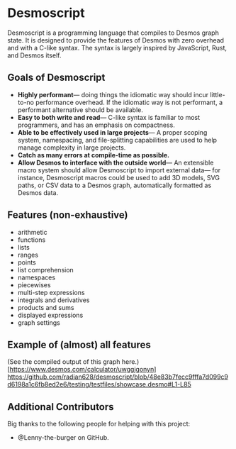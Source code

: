 # Desmoscript

Desmoscript is a programming language that compiles to Desmos graph state. It is designed to provide the features of Desmos with zero overhead and with a C-like syntax. The syntax is largely inspired by JavaScript, Rust, and Desmos itself.

## Goals of Desmoscript
- **Highly performant**&mdash; doing things the idiomatic way should incur little-to-no performance overhead. If the idiomatic way is not performant, a performant alternative should be available.
- **Easy to both write and read**&mdash; C-like syntax is familiar to most programmers, and has an emphasis on compactness. 
- **Able to be effectively used in large projects**&mdash; A proper scoping system, namespacing, and file-splitting capabilities are used to help manage complexity in large projects.
- **Catch as many errors at compile-time as possible.**
- **Allow Desmos to interface with the outside world**&mdash; An extensible macro system should allow Desmoscript to import external data&mdash; for instance, Desmoscript macros could be used to add 3D models, SVG paths, or CSV data to a Desmos graph, automatically formatted as Desmos data.

## Features (non-exhaustive)
- arithmetic
- functions
- lists
- ranges
- points
- list comprehension
- namespaces
- piecewises
- multi-step expressions
- integrals and derivatives
- products and sums
- displayed expressions
- graph settings

## Example of (almost) all features
(See the compiled output of this graph here.)[https://www.desmos.com/calculator/uwggjgonyn]
https://github.com/radian628/desmoscript/blob/48e83b7fecc9fffa7d099c9d6198a1c6fb8ed2e6/testing/testfiles/showcase.desmo#L1-L85

## Additional Contributors
Big thanks to the following people for helping with this project:
- @Lenny-the-burger on GitHub.